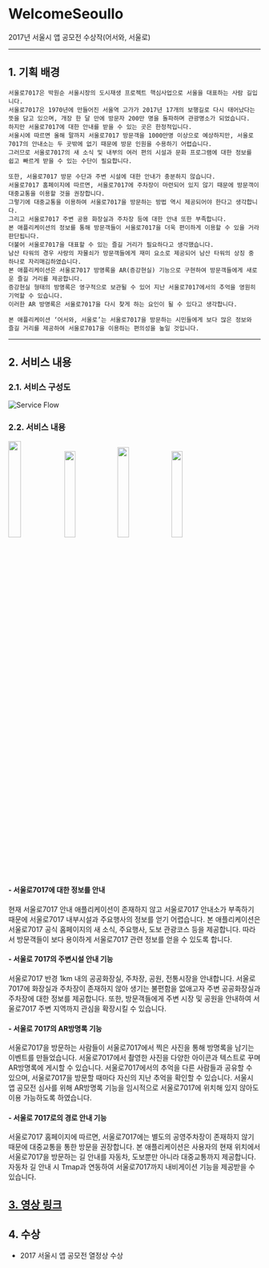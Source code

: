 # WelcomeSeoullo
2017년 서울시 앱 공모전 수상작(어서와, 서울로)

---

## 1. 기획 배경
	서울로7017은 박원순 서울시장의 도시재생 프로젝트 핵심사업으로 서울을 대표하는 사람 길입니다.
	서울로7017은 1970년에 만들어진 서울역 고가가 2017년 17개의 보행길로 다시 태어났다는 뜻을 담고 있으며, 개장 한 달 만에 방문자 200만 명을 돌파하며 관광명소가 되었습니다. 
	하지만 서울로7017에 대한 안내를 받을 수 있는 곳은 한정적입니다.
	서울시에 따르면 올해 말까지 서울로7017 방문객을 1000만명 이상으로 예상하지만, 서울로7017의 안내소는 두 곳밖에 없기 때문에 방문 인원을 수용하기 어렵습니다.
	그러므로 서울로7017의 새 소식 및 내부의 여러 편의 시설과 문화 프로그램에 대한 정보를 쉽고 빠르게 받을 수 있는 수단이 필요합니다.

	또한, 서울로7017 방문 수단과 주변 시설에 대한 안내가 충분하지 않습니다.
	서울로7017 홈페이지에 따르면, 서울로7017에 주차장이 마련되어 있지 않기 때문에 방문객이 대중교통을 이용할 것을 권장합니다.
	그렇기에 대중교통을 이용하여 서울로7017을 방문하는 방법 역시 제공되어야 한다고 생각합니다.
	그리고 서울로7017 주변 공용 화장실과 주차장 등에 대한 안내 또한 부족합니다.
	본 애플리케이션의 정보를 통해 방문객들이 서울로7017을 더욱 편이하게 이용할 수 있을 거라 판단됩니다. 
	더불어 서울로7017을 대표할 수 있는 즐길 거리가 필요하다고 생각했습니다.
	남산 타워의 경우 사랑의 자물쇠가 방문객들에게 재미 요소로 제공되어 남산 타워의 상징 중 하나로 자리매김하였습니다.
	본 애플리케이션은 서울로7017 방명록을 AR(증강현실) 기능으로 구현하여 방문객들에게 새로운 즐길 거리를 제공합니다.
	증강현실 형태의 방명록은 영구적으로 보관될 수 있어 지난 서울로7017에서의 추억을 영원히 기억할 수 있습니다.
	이러한 AR 방명록은 서울로7017을 다시 찾게 하는 요인이 될 수 있다고 생각합니다.

	본 애플리케이션 ‘어서와, 서울로’는 서울로7017을 방문하는 시민들에게 보다 많은 정보와 즐길 거리를 제공하여 서울로7017을 이용하는 편의성을 높일 것입니다.

---
## 2. 서비스 내용
### 2.1. 서비스 구성도
![Service Flow](http://cfile23.uf.tistory.com/image/998E5A3359FF27E72149FD)

### 2.2. 서비스 내용

<img src="http://cfile3.uf.tistory.com/image/99AF9E3359FF2CE01BF35C" width="22.2%"><img src="http://cfile10.uf.tistory.com/image/9925453359FF2CE110D986" width="21%"><img src="http://cfile8.uf.tistory.com/image/99DCF83359FF2CE13111C1" width="21.5%"><img src="http://cfile28.uf.tistory.com/image/996C613359FF2CE2231C95" width="21%">

#### - 서울로7017에 대한 정보를 안내
 현재 서울로7017 안내 애플리케이션이 존재하지 않고 서울로7017 안내소가 부족하기 때문에 서울로7017 내부시설과 주요행사의 정보를 얻기 어렵습니다.
본 애플리케이션은 서울로7017 공식 홈페이지의 새 소식, 주요행사, 도보 관광코스 등을 제공합니다.
따라서 방문객들이 보다 용이하게 서울로7017 관련 정보를 얻을 수 있도록 합니다.

#### - 서울로 7017의 주변시설 안내 기능
 서울로7017 반경 1km 내의 공공화장실, 주차장, 공원, 전통시장을 안내합니다.
서울로7017에 화장실과 주차장이 존재하지 않아 생기는 불편함을 없애고자 주변 공공화장실과 주차장에 대한 정보를 제공합니다.
또한, 방문객들에게 주변 시장 및 공원을 안내하여 서울로7017 주변 지역까지 관심을 확장시킬 수 있습니다.

#### - 서울로 7017의 AR방명록 기능
 서울로7017을 방문하는 사람들이 서울로7017에서 찍은 사진을 통해 방명록을 남기는 이벤트를 만들었습니다.
서울로7017에서 촬영한 사진을 다양한 아이콘과 텍스트로 꾸며 AR방명록에 게시할 수 있습니다.
서울로7017에서의 추억을 다른 사람들과 공유할 수 있으며, 서울로7017을 방문할 때마다 자신의 지난 추억을 확인할 수 있습니다.
서울시 앱 공모전 심사를 위해 AR방명록 기능을 임시적으로 서울로7017에 위치해 있지 않아도 이용 가능하도록 하였습니다.

#### - 서울로 7017로의 경로 안내 기능
 서울로7017 홈페이지에 따르면, 서울로7017에는 별도의 공영주차장이 존재하지 않기 때문에 대중교통을 통한 방문을 권장합니다.
본 애플리케이션은 사용자의 현재 위치에서 서울로7017을 방문하는 길 안내를 자동차, 도보뿐만 아니라 대중교통까지 제공합니다.
자동차 길 안내 시 Tmap과 연동하여 서울로7017까지 내비게이션 기능을 제공받을 수 있습니다.

## [3. 영상 링크](https://www.youtube.com/embed/3eRe8qF3iKg)

## 4. 수상
- 2017 서울시 앱 공모전 열정상 수상